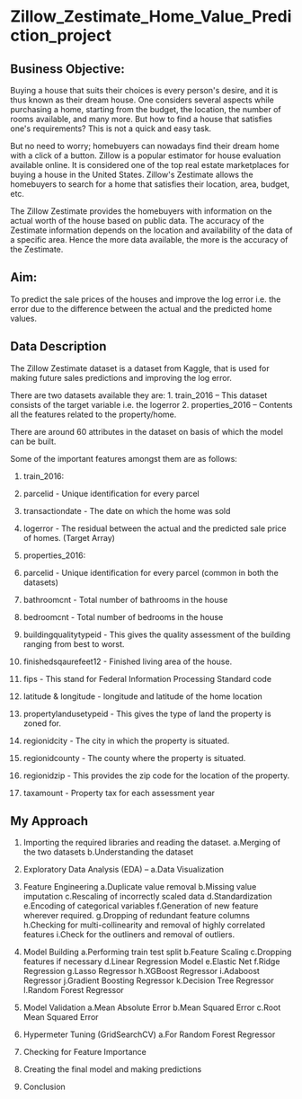 # Zillow_Zestimate_Home_Value_Prediction_project

## Business Objective:

Buying a house that suits their choices is every person's desire, and it is thus known as their dream house. One considers several aspects while purchasing a home, starting from the budget, the location, the number of rooms available, and many more. But how to find a house that satisfies one's requirements?  This is not a quick and easy task.

But no need to worry; homebuyers can nowadays find their dream home with a click of a button. Zillow is a popular estimator for house evaluation available online. It is considered one of the top real estate marketplaces for buying a house in the United States. Zillow's Zestimate allows the homebuyers to search for a home that satisfies their location, area, budget, etc.

The Zillow Zestimate provides the homebuyers with information on the actual worth of the house based on public data. The accuracy of the Zestimate information depends on the location and availability of the data of a specific area. Hence the more data available, the more is the accuracy of the Zestimate.       


## Aim:

To predict the sale prices of the houses and improve the log error i.e. the error due to the difference between the actual and the predicted home values.

## Data Description
The Zillow Zestimate dataset is a dataset from Kaggle, that is used for making future sales predictions and improving the log error.

There are two datasets available they are:
	1. train_2016 – This dataset consists of the target variable i.e. the logerror
	2. properties_2016 – Contents all the features related to the property/home.
	
There are around 60 attributes in the dataset on basis of which the model can be built.

Some of the important features amongst them are as follows:
	
1. train_2016:
  1. parcelid - Unique identification for every parcel
  2. transactiondate - The date on which the home was sold
  3. logerror - The residual between the actual and the predicted sale price of homes. (Target Array)

2. properties_2016:
  1. parcelid - Unique identification for every parcel (common in both the datasets)
  2. bathroomcnt - Total number of bathrooms in the house
  3. bedroomcnt - Total number of bedrooms in the house
  4. buildingqualitytypeid - This gives the quality assessment of the building ranging from best to worst.
  5. finishedsqaurefeet12 - Finished living area of the house.
  6. fips - This stand for Federal Information Processing Standard code
  7. latitude & longitude - longitude and latitude of the home location
  8. propertylandusetypeid - This gives the type of land the property is zoned for.
  9. regionidcity - The city in which the property is situated.
  10. regionidcounty - The county where the property is situated.
  11. regionidzip - This provides the zip code for the location of the property.
  12. taxamount - Property tax for each assessment year

## My Approach

1. Importing the required libraries and reading the dataset.
	a.Merging of the two datasets
	b.Understanding the dataset
	
2. Exploratory Data Analysis (EDA) –
	a.Data Visualization
	
3. Feature Engineering
	a.Duplicate value removal
	b.Missing value imputation
	c.Rescaling of incorrectly scaled data
	d.Standardization
	e.Encoding of categorical variables
	f.Generation of new feature wherever required.
	g.Dropping of redundant feature columns
	h.Checking for multi-collinearity and removal of highly correlated features
	i.Check for the outliners and removal of outliers.
	
4. Model Building
	a.Performing train test split
	b.Feature Scaling
	c.Dropping features if necessary
	d.Linear Regression Model
	e.Elastic Net
	f.Ridge Regression
	g.Lasso Regressor
	h.XGBoost Regressor
	i.Adaboost Regressor
	j.Gradient Boosting Regressor
	k.Decision Tree Regressor
	l.Random Forest Regressor
	
5. Model Validation
	a.Mean Absolute Error
	b.Mean Squared Error
	c.Root Mean Squared Error
	
6. Hypermeter Tuning (GridSearchCV)
	a.For Random Forest Regressor
	
7. Checking for Feature Importance

8. Creating the final model and making predictions

9. Conclusion


